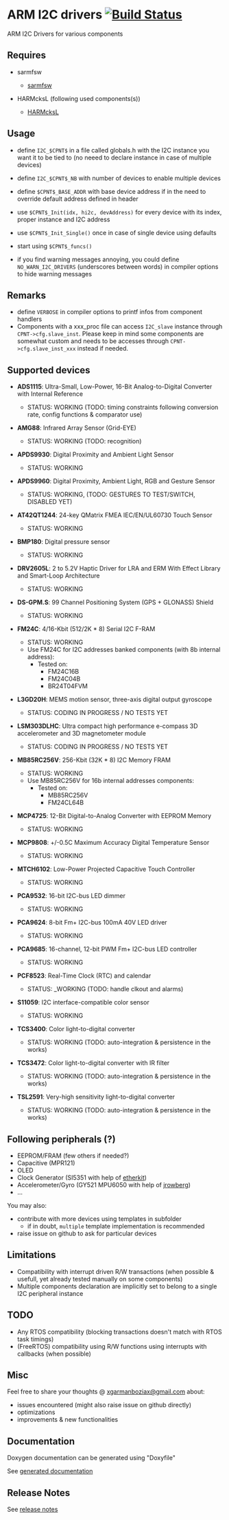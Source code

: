 # ARM I2C drivers [![Build Status](https://travis-ci.com/SMFSW/arm_i2c_drivers.svg?branch=master)](https://travis-ci.com/SMFSW/arm_i2c_drivers)

ARM I2C Drivers for various components

## Requires

- sarmfsw
  - [sarmfsw](https://github.com/SMFSW/sarmfsw)

- HARMcksL (following used components(s))
  - [HARMcksL](https://github.com/SMFSW/HARMcksL)

## Usage

- define `I2C_$CPNT$` in a file called globals.h with the I2C instance you want it to be tied to (no neeed to declare instance in case of multiple devices)
- define `I2C_$CPNT$_NB` with number of devices to enable multiple devices
- define `$CPNT$_BASE_ADDR` with base device address if in the need to override default address defined in header
- use `$CPNT$_Init(idx, hi2c, devAddress)` for every device with its index, proper instance and I2C address
- use `$CPNT$_Init_Single()` once in case of single device using defaults
- start using `$CPNT$_funcs()`

- if you find warning messages annoying, you could define `NO_WARN_I2C_DRIVERS` (underscores between words) in compiler options to hide warning messages

## Remarks

- define `VERBOSE` in compiler options to printf infos from component handlers
- Components with a xxx_proc file can access `I2C_slave` instance through `CPNT->cfg.slave_inst`.
Please keep in mind some components are somewhat custom and needs to be accesses through `CPNT->cfg.slave_inst_xxx` instead if needed.

## Supported devices

- **ADS1115**: Ultra-Small, Low-Power, 16-Bit Analog-to-Digital Converter with Internal Reference

  - STATUS: WORKING (TODO: timing constraints following conversion rate, config functions & comparator use)

- **AMG88**: Infrared Array Sensor (Grid-EYE)
  - STATUS: WORKING (TODO: recognition)

- **APDS9930**: Digital Proximity and Ambient Light Sensor
  - STATUS: WORKING

- **APDS9960**: Digital Proximity, Ambient Light, RGB and Gesture Sensor
  - STATUS: WORKING, (TODO: GESTURES TO TEST/SWITCH, DISABLED YET)

- **AT42QT1244**: 24-key QMatrix FMEA IEC/EN/UL60730 Touch Sensor
  - STATUS: WORKING

- **BMP180**: Digital pressure sensor
  - STATUS: WORKING

- **DRV2605L**: 2 to 5.2V Haptic Driver for LRA and ERM With Effect Library and Smart-Loop Architecture
  - STATUS: WORKING

- **DS-GPM.S**: 99 Channel Positioning System (GPS + GLONASS) Shield
  - STATUS: WORKING

- **FM24C**: 4/16-Kbit (512/2K * 8) Serial I2C F-RAM
  - STATUS: WORKING
  - Use FM24C for I2C addresses banked components (with 8b internal address):
    - Tested on:
      - FM24C16B
      - FM24C04B
      - BR24T04FVM

- **L3GD20H**: MEMS motion sensor, three-axis digital output gyroscope
  - STATUS: CODING IN PROGRESS / NO TESTS YET

- **LSM303DLHC**: Ultra compact high performance e-compass 3D accelerometer and 3D magnetometer module
  - STATUS: CODING IN PROGRESS / NO TESTS YET

- **MB85RC256V**: 256-Kbit (32K * 8) I2C Memory FRAM
  - STATUS: WORKING
  - Use MB85RC256V for 16b internal addresses components:
    - Tested on:
      - MB85RC256V
      - FM24CL64B

- **MCP4725**: 12-Bit Digital-to-Analog Converter with EEPROM Memory
  - STATUS: WORKING

- **MCP9808**: +/-0.5C Maximum Accuracy Digital Temperature Sensor
  - STATUS: WORKING

- **MTCH6102**: Low-Power Projected Capacitive Touch Controller
  - STATUS: WORKING

- **PCA9532**: 16-bit I2C-bus LED dimmer
  - STATUS: WORKING

- **PCA9624**: 8-bit Fm+ I2C-bus 100mA 40V LED driver
  - STATUS: WORKING

- **PCA9685**: 16-channel, 12-bit PWM Fm+ I2C-bus LED controller
  - STATUS: WORKING

- **PCF8523**: Real-Time Clock (RTC) and calendar
  - STATUS: _WORKING (TODO: handle clkout and alarms)

- **S11059**: I2C interface-compatible color sensor
  - STATUS: WORKING

- **TCS3400**: Color light-to-digital converter
  - STATUS: WORKING (TODO: auto-integration & persistence in the works)

- **TCS3472**: Color light-to-digital converter with IR filter
  - STATUS: WORKING (TODO: auto-integration & persistence in the works)

- **TSL2591**: Very-high sensitivity light-to-digital converter
  - STATUS: WORKING (TODO: auto-integration & persistence in the works)


## Following peripherals (?)

- EEPROM/FRAM (few others if needed?)
- Capacitive (MPR121)
- OLED
- Clock Generator (SI5351 with help of [etherkit](https://github.com/etherkit/Si5351Arduino))
- Accelerometer/Gyro (GY521 MPU6050 with help of [jrowberg](https://github.com/jrowberg/i2cdevlib/))
- ...

You may also:

- contribute with more devices using templates in subfolder
  - if in doubt, `multiple` template implementation is recommended
- raise issue on github to ask for particular devices

## Limitations

- Compatibility with interrupt driven R/W transactions (when possible & usefull, yet already tested manually on some components)
- Multiple components declaration are implicitly set to belong to a single I2C peripheral instance 

## TODO

- Any RTOS compatibility (blocking transactions doesn't match with RTOS task timings) 
- (FreeRTOS) compatibility using R/W functions using interrupts with callbacks (when possible)

## Misc

Feel free to share your thoughts @ xgarmanboziax@gmail.com about:

- issues encountered (might also raise issue on github directly)
- optimizations
- improvements & new functionalities

## Documentation

Doxygen documentation can be generated using "Doxyfile"

See [generated documentation](https://smfsw.github.io/arm_i2c_drivers/)

## Release Notes

See [release notes](ReleaseNotes.md)
